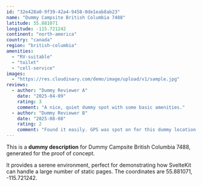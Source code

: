 ```yaml
---
id: "32e428a0-9f39-42a4-9458-0de1eab8ab23"
name: "Dummy Campsite British Columbia 7488"
latitude: 55.881071
longitude: -115.721242
continent: "north-america"
country: "canada"
region: "british-columbia"
amenities:
  - "RV-suitable"
  - "toilet"
  - "cell-service"
images:
  - "https://res.cloudinary.com/demo/image/upload/v1/sample.jpg"
reviews:
  - author: "Dummy Reviewer A"
    date: "2025-04-09"
    rating: 3
    comment: "A nice, quiet dummy spot with some basic amenities."
  - author: "Dummy Reviewer B"
    date: "2025-08-08"
    rating: 2
    comment: "Found it easily. GPS was spot on for this dummy location."
---
```


This is a **dummy description** for Dummy Campsite British Columbia 7488, generated for the proof of concept.

It provides a serene environment, perfect for demonstrating how SvelteKit can handle a large number of static pages. The coordinates are 55.881071, -115.721242.
